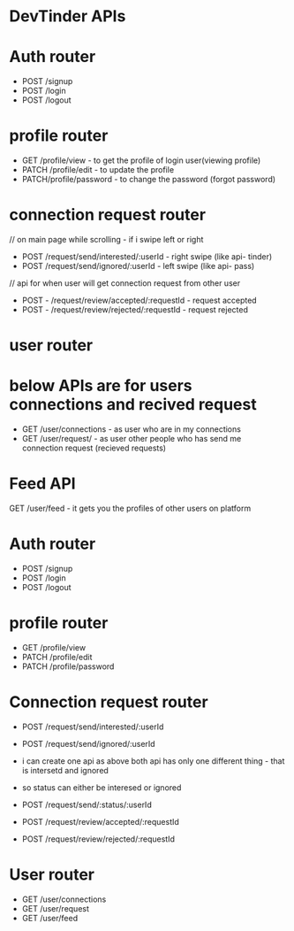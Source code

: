 # DevTinder APIs

# Auth router
- POST /signup
- POST /login  
- POST /logout


# profile router
- GET /profile/view -   to get the profile of login user(viewing profile)
- PATCH /profile/edit   -        to update the profile
- PATCH/profile/password  -      to change the password (forgot password)

 

# connection request router

// on main page while scrolling - if i swipe left or right

- POST /request/send/interested/:userId  - right swipe (like api- tinder)
- POST /request/send/ignored/:userId  - left swipe  (like api- pass)


// api for when user will get connection request from other user

- POST - /request/review/accepted/:requestId  - request accepted
- POST - /request/review/rejected/:requestId  - request rejected


# user router

# below APIs are for users connections and recived request

- GET /user/connections      - as user who are in my connections 
- GET /user/request/         - as user other people who has send me   
                               connection request  (recieved requests)
# Feed API 

GET /user/feed - it gets you the profiles of other users on platform













# Auth router
- POST /signup
- POST /login  
- POST /logout


# profile router
- GET /profile/view 
- PATCH /profile/edit  
- PATCH /profile/password  


# Connection request router

- POST /request/send/interested/:userId 
- POST /request/send/ignored/:userId  
- i can create one api as above both api has only one different thing   - that is intersetd and ignored
- so status can either be interesed or ignored

- POST /request/send/:status/:userId  


- POST /request/review/accepted/:requestId  
- POST /request/review/rejected/:requestId  


# User router

- GET /user/connections     
- GET /user/request       
- GET /user/feed     